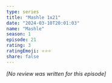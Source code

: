 ```yaml
---
type: series
title: "Mashle 1x21"
date: "2024-03-10T20:01:03"
name: "Mashle"
season: 1
episode: 21
rating: 3
ratingEmoji: ⭐️⭐️⭐️
share: false
---
```


_[No review was written for this episode]_
